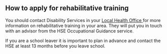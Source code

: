 ##  How to apply for rehabilitative training

You should contact Disability Services in your [ Local Health Office
](http://www.hse.ie/eng/services/list/1/LHO/) for more information on
rehabilitative training in your area. They will put you in touch with an
advisor from the HSE Occupational Guidance service.

If you are a school leaver it is important to plan in advance and contact the
HSE at least 13 months before you leave school.
